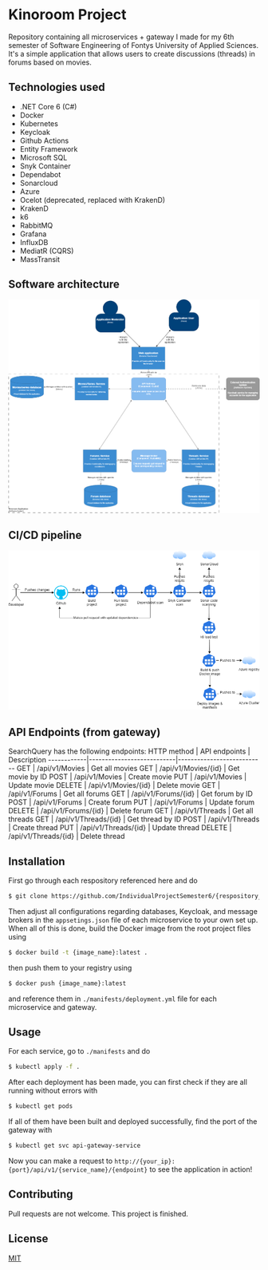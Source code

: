 # Kinoroom Project
Repository containing all microservices + gateway I made for my 6th semester of Software Engineering of Fontys University of Applied Sciences. It's a simple application that allows users to create discussions (threads) in forums based on movies.

## Technologies used
- .NET Core 6 (C#)
- Docker
- Kubernetes
- Keycloak
- Github Actions
- Entity Framework
- Microsoft SQL
- Snyk Container
- Dependabot
- Sonarcloud
- Azure
- Ocelot (deprecated, replaced with KrakenD)
- KrakenD
- k6
- RabbitMQ
- Grafana
- InfluxDB
- MediatR (CQRS)
- MassTransit

## Software architecture
<img src="img/c2model.png" height="auto" width="auto">

## CI/CD pipeline
<img src="img/CICD_diagram.png" height="auto" width="auto">


## API Endpoints (from gateway)
SearchQuery has the following endpoints:
HTTP method | API endpoints             | Description
------------|---------------------------|---------------------------
 GET        | /api/v1/Movies            | Get all movies
 GET        | /api/v1/Movies/{id}       | Get movie by ID
 POST       | /api/v1/Movies            | Create movie
 PUT        | /api/v1/Movies            | Update movie
 DELETE     | /api/v1/Movies/{id}       | Delete movie
 GET        | /api/v1/Forums            | Get all forums
 GET        | /api/v1/Forums/{id}       | Get forum by ID
 POST       | /api/v1/Forums            | Create forum
 PUT        | /api/v1/Forums            | Update forum
 DELETE     | /api/v1/Forums/{id}       | Delete forum
 GET        | /api/v1/Threads           | Get all threads
 GET        | /api/v1/Threads/{id}      | Get thread by ID
 POST       | /api/v1/Threads           | Create thread
 PUT        | /api/v1/Threads/{id}      | Update thread
 DELETE     | /api/v1/Threads/{id}      | Delete thread

 ## Installation
First go through each respository referenced here and do
```bash
$ git clone https://github.com/IndividualProjectSemester6/{respository_name}:git
```
Then adjust all configurations regarding databases, Keycloak, and message brokers in the `appsetings.json` file of each microservice to your own set up. When all of this is done, build the Docker image from the root project files using
```bash
$ docker build -t {image_name}:latest .
```
then push them to your registry using
```bash
$ docker push {image_name}:latest
```
and reference them in `./manifests/deployment.yml` file for each microservice and gateway.

## Usage
For each service, go to `./manifests` and do
```bash
$ kubectl apply -f .
```
After each deployment has been made, you can first check if they are all running without errors with
```bash
$ kubectl get pods
```
If all of them have been built and deployed successfully, find the port of the gateway with
```bash
$ kubectl get svc api-gateway-service
```
Now you can make a request to `http://{your_ip}:{port}/api/v1/{service_name}/{endpoint}` to see the application in action!

## Contributing
Pull requests are not welcome. This project is finished.

## License
[MIT](https://choosealicense.com/licenses/mit/)
